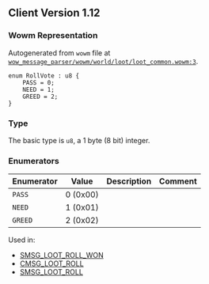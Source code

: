 ## Client Version 1.12

### Wowm Representation

Autogenerated from `wowm` file at [`wow_message_parser/wowm/world/loot/loot_common.wowm:3`](https://github.com/gtker/wow_messages/tree/main/wow_message_parser/wowm/world/loot/loot_common.wowm#L3).

```rust,ignore
enum RollVote : u8 {
    PASS = 0;
    NEED = 1;
    GREED = 2;
}
```
### Type
The basic type is `u8`, a 1 byte (8 bit) integer.
### Enumerators
| Enumerator | Value  | Description | Comment |
| --------- | -------- | ----------- | ------- |
| `PASS` | 0 (0x00) |  |  |
| `NEED` | 1 (0x01) |  |  |
| `GREED` | 2 (0x02) |  |  |

Used in:
* [SMSG_LOOT_ROLL_WON](smsg_loot_roll_won.md)
* [CMSG_LOOT_ROLL](cmsg_loot_roll.md)
* [SMSG_LOOT_ROLL](smsg_loot_roll.md)
